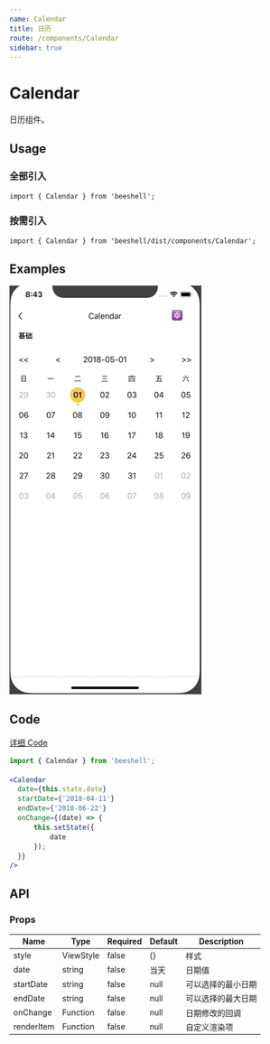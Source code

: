 ```yaml
---
name: Calendar
title: 日历
route: /components/Calendar
sidebar: true
---
```



# Calendar

日历组件。

## Usage

### 全部引入
```
import { Calendar } from 'beeshell';
```
### 按需引入

```
import { Calendar } from 'beeshell/dist/components/Calendar';
```

## Examples

![image](../images/Calendar/1.gif)

## Code
[详细 Code](https://github.com/Meituan-Dianping/beeshell/tree/master/examples/Calendar/index.tsx)

```jsx
import { Calendar } from 'beeshell';

<Calendar
  date={this.state.date}
  startDate={'2018-04-11'}
  endDate={'2018-06-22'}
  onChange={(date) => {
      this.setState({
          date
      });
  }}
/>
```

## API

### Props

| Name | Type | Required | Default | Description |
| ---- | ---- | ---- | ---- | ---- |
| style | ViewStyle | false | {} | 样式 |
| date | string | false | 当天 | 日期值 |
| startDate | string | false | null | 可以选择的最小日期 |
| endDate | string | false | null | 可以选择的最大日期 |
| onChange | Function | false | null | 日期修改的回调 |
| renderItem | Function | false | null | 自定义渲染项 |
